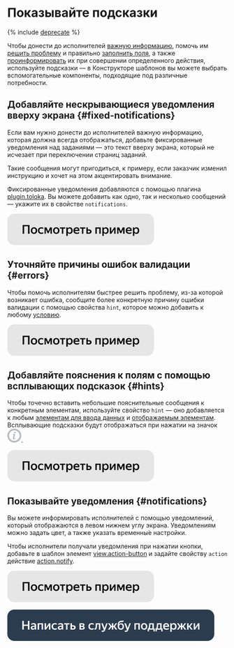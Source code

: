 # Показывайте подсказки

{% include [deprecate](../../_includes/deprecate.md) %}

Чтобы донести до исполнителей [важную информацию](#fixed-notifications), помочь им [решить проблему](#errors) и правильно [заполнить поля](#hints), а также [проинформировать](#notifications) их при совершении определенного действия, используйте подсказки — в Конструкторе шаблонов вы можете выбрать вспомогательные компоненты, подходящие под различные потребности.

## Добавляйте нескрывающиеся уведомления вверху экрана {#fixed-notifications}

Если вам нужно донести до исполнителей важную информацию, которая должна всегда отображаться, добавьте фиксированные уведомления над заданиями — это текст вверху экрана, который не исчезает при переключении страниц заданий.

Такие сообщения могут пригодиться, к примеру, если заказчик изменил инструкцию и хочет на этом акцентировать внимание.

Фиксированные уведомления добавляются с помощью плагина [plugin.toloka](../reference/plugin.toloka.md). Вы можете добавить как одно, так и несколько сообщений — укажите их в свойстве `notifications`.

[![](../_images/buttons/view-example.svg)](https://ya.cc/t/2koHFSsY3tvGNi)

## Уточняйте причины ошибок валидации {#errors}

Чтобы помочь исполнителям быстрее решить проблему, из-за которой возникает ошибка, сообщите более конкретную причину ошибки валидации с помощью свойства `hint`, которое можно добавить к любому [условию](../reference/conditions.md).

[![](../_images/buttons/view-example.svg)](https://ya.cc/t/zO46Oz983tvGnJ)

## Добавляйте пояснения к полям с помощью всплывающих подсказок {#hints}

Чтобы точечно вставить небольшие пояснительные сообщения к конкретным элементам, используйте свойство `hint` — оно добавляется к любым [элементам для ввода данных](../reference/fields.md) и [отображаемым элементам](../reference/views.md). Всплывающие подсказки будут отображаться при нажатии на значок ![](../_images/info.svg).

[![](../_images/buttons/view-example.svg)](https://ya.cc/t/OmZcGWdo3tvHNm)

## Показывайте уведомления {#notifications}

Вы можете информировать исполнителей с помощью уведомлений, который отображаются в левом нижнем углу экрана. Уведомлениям можно задать цвет, а также указать временны́е настройки.

Чтобы исполнители получали уведомления при нажатии кнопки, добавьте в шаблон элемент [view.action-button](../reference/view.action-button.md) и задайте свойству `action` действие [action.notify](../reference/action.notify.md).

[![](../_images/buttons/view-example.svg)](https://ya.cc/t/8o3WpRb33tvqvM)

[![](../_images/buttons/contact-support.svg)](../concepts/support.md)